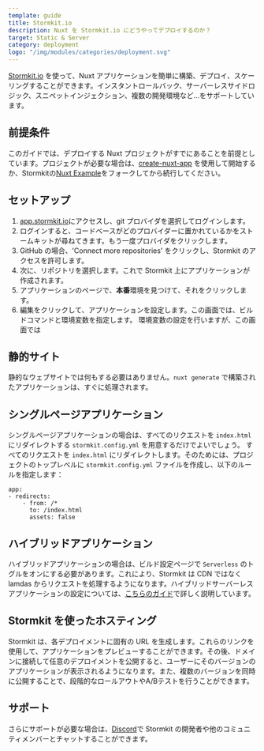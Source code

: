 ```yaml
---
template: guide
title: Stormkit.io
description: Nuxt を Stormkit.io にどうやってデプロイするのか？
target: Static & Server
category: deployment
logo: "/img/modules/categories/deployment.svg"
---
```


[Stormkit.io](https://www.stormkit.io) を使って、Nuxt アプリケーションを簡単に構築、デプロイ、スケーリングすることができます。インスタントロールバック、サーバーレスサイドロジック、スニペットインジェクション、複数の開発環境など...をサポートしています。

## 前提条件

このガイドでは、デプロイする Nuxt プロジェクトがすでにあることを前提としています。プロジェクトが必要な場合は、[create-nuxt-app](https://github.com/nuxt/create-nuxt-app) を使用して開始するか、Stormkitの[Nuxt Example](https://github.com/stormkit-dev/hackernews-nuxt)をフォークしてから続行してください。

## セットアップ

1. [app.stormkit.io](https://app.stormkit.io)にアクセスし、git プロバイダを選択してログインします。
2. ログインすると、コードベースがどのプロバイダーに置かれているかをストームキットが尋ねてきます。もう一度プロバイダをクリックします。
3. GitHub の場合、'Connect more repositories' をクリックし、Stormkit のアクセスを許可します。
4. 次に、リポジトリを選択します。これで Stormkit 上にアプリケーションが作成されます。
5. アプリケーションのページで、**本番**環境を見つけて、それをクリックします。
6. 編集をクリックして、アプリケーションを設定します。この画面では、ビルドコマンドと環境変数を指定します。
   環境変数の設定を行いますが、この画面では

## 静的サイト

静的なウェブサイトでは何もする必要はありません。`nuxt generate` で構築されたアプリケーションは、すぐに処理されます。

## シングルページアプリケーション

シングルページアプリケーションの場合は、すべてのリクエストを `index.html` にリダイレクトする `stormkit.config.yml` を用意するだけでよいでしょう。
すべてのリクエストを `index.html` にリダイレクトします。そのためには、プロジェクトのトップレベルに `stormkit.config.yml` ファイルを作成し、以下のルールを指定します：

```
app:
- redirects:
    - from: /*
      to: /index.html
      assets: false
```

## ハイブリッドアプリケーション

ハイブリッドアプリケーションの場合は、ビルド設定ページで `Serverless` のトグルをオンにする必要があります。これにより、Stormkit は CDN ではなく lamdas からリクエストを処理するようになります。ハイブリッドサーバーレスアプリケーションの設定については、[こちらのガイド](https://www.stormkit.io/docs/deployments/configuration/nuxt#hybrid)で詳しく説明しています。

## Stormkit を使ったホスティング

Stormkit は、各デプロイメントに固有の URL を生成します。これらのリンクを使用して、アプリケーションをプレビューすることができます。その後、ドメインに接続して任意のデプロイメントを公開すると、ユーザーにそのバージョンのアプリケーションが表示されるようになります。また、複数のバージョンを同時に公開することで、段階的なロールアウトやA/Bテストを行うことができます。

## サポート

さらにサポートが必要な場合は、[Discord](https://discord.gg/6yQWhyY)で Stormkit の開発者や他のコミュニティメンバーとチャットすることができます。
